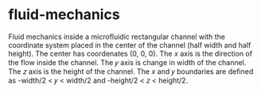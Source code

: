 # fluid-mechanics
Fluid mechanics inside a microfluidic rectangular channel with the coordinate system placed in the center of the channel (half width and half height). The center has coordenates (0, 0, 0). The  𝑥  axis is the direction of the flow inside the channel. The  𝑦  axis is change in width of the channel. The  𝑧  axis is the height of the channel. The  𝑥  and  𝑦  boundaries are defined as -width/2 <  𝑦  < width/2 and -height/2 <  𝑧  < height/2.
